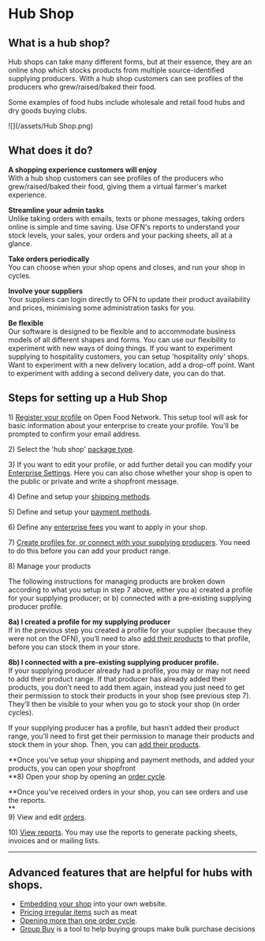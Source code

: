 # Hub Shop

## What is a hub shop?

Hub shops can take many different forms, but at their essence, they are an online shop which stocks products from multiple source-identified supplying producers. With a hub shop customers can see profiles of the producers who grew/raised/baked their food.

Some examples of food hubs include wholesale and retail food hubs and dry goods buying clubs.

![](/assets/Hub Shop.png)

## What does it do?

**A shopping experience customers will enjoy**  
With a hub shop customers can see profiles of the producers who grew/raised/baked their food, giving them a virtual farmer's market experience.

**Streamline your admin tasks**  
Unlike taking orders with emails, texts or phone messages, taking orders online is simple and time saving. Use OFN's reports to understand your stock levels, your sales, your orders and your packing sheets, all at a glance.

**Take orders periodically**  
You can choose when your shop opens and closes, and run your shop in cycles.

**Involve your suppliers**  
Your suppliers can login directly to OFN to update their product availability and prices, minimising some administration tasks for you.

**Be flexible**  
Our software is designed to be flexible and to accommodate business models of all different shapes and forms. You can use our flexibility to experiment with new ways of doing things. If you want to experiment supplying to hospitality customers, you can setup 'hospitality only' shops. Want to experiment with a new delivery location, add a drop-off point. Want to experiment with adding a second delivery date, you can do that.

## Steps for setting up a Hub Shop

1\) [Register your profile](/Register-and-create-your-profile.md) on Open Food Network. This setup tool will ask for basic information about your enterprise to create your profile. You'll be prompted to confirm your email address.

2\) Select the 'hub shop' [package type](/package-types.md).

3\) If you want to edit your profile, or add further detail you can modify your [Enterprise Settings](/Enterprise-settings.md). Here you can also chose whether your shop is open to the public or private and write a shopfront message.

4\) Define and setup your [shipping methods](/shipping-methods.md).

5\) Define and setup your [payment methods](/payment-methods.md).

6\) Define any [enterprise fees](/enterprise-fees.md) you want to apply in your shop.

7\) [Create profiles for, or connect with your supplying producers](/create-or-connect-with-your-supplying-producers.md). You need to do this before you can add your product range.

8\) Manage your products

The following instructions for managing products are broken down according to what you setup in step 7 above, either you a\) created a profile for your supplying producer; or b\) connected with a pre-existing supplying producer profile.

**8a\) I created a profile for my supplying producer**  
If in the previous step you created a profile for your supplier \(because they were not on the OFN\), you’ll need to also [add their products](/products.md) to that profile, before you can stock them in your store.

**8b\) I connected with a pre-existing supplying producer profile.**  
If your supplying producer already had a profile, you may or may not need to add their product range. If that producer has already added their products, you don’t need to add them again, instead you just need to get their permission to stock their products in your shop \(see previous step 7\). They’ll then be visible to your when you go to stock your shop \(in order cycles\).

If your supplying producer has a profile, but hasn’t added their product range, you’ll need to first get their permission to manage their products and stock them in your shop. Then, you can [add their products](/products.md).

**Once you've setup your shipping and payment methods, and added your products, you can open your shopfront    
**8\) Open your shop by opening an [order cycle](/order-cycles-for-hubs.md).

**Once you've received orders in your shop, you can see orders and use the reports.      
**  
9\) View and edit [orders](/ordres-adv.md).

10\) [View reports](/reports.md). You may use the reports to generate packing sheets, invoices and or mailing lists.

---

## Advanced features that are helpful for hubs with shops.

* [Embedding your shop](/embedded-shopfronts.md) into your own website.
* [Pricing irregular items](/pricing-irregular-items.md) such as meat
* [Opening more than one order cycle](/opening-more-than-one-order-cycle.md).
* [Group Buy](/group-buy.md) is a tool to help buying groups make bulk purchase decisions



